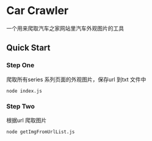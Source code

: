 # Car Crawler
一个用来爬取汽车之家网站里汽车外观图片的工具

## Quick Start
### Step One
爬取所有series 系列页面的外观图片，保存url 到txt 文件中
```
node index.js
```
### Step Two
根据url 爬取图片
```
node getImgFromUrlList.js
```
